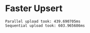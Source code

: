 # Faster Upsert

```Parallel upload took: 439.690705ms```<br>
```Sequential upload took: 603.965686ms```
